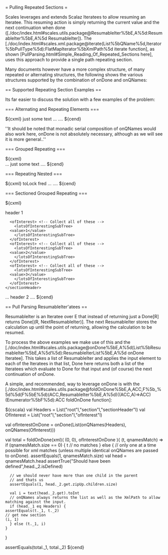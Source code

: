 = Pulling Repeated Sections =

Scales leverages and extends Scalaz Iteratees to allow resuming an Iteratee.  This resuming action is simply returning the current value and the next continuation when done ([./doc/index.html#scales.utils.package@ResumableIter%5bE,A%5d:ResumableIter%5bE,A%5d ResumableIter]).  The [./doc/index.html#scales.xml.package@iterate(List%5bQName%5d,Iterator%5bPullType%5d):FlatMapIterator%5bXmlPath%5d iterate function], as shown [PullParsing.html#Simple_Reading_Of_Repeated_Sections here], uses this approach to provide a single path repeating section.

Many documents however have a more complex structure, of many repeated or alternating structures, the following shows the various structures supported by the combination of onDone and onQNames:

== Supported Repeating Section Examples ==

Its far easier to discuss the solution with a few examples of the problem: 

=== Alternating and Repeating Elements ===

${cxml}
  <root>
    <nested>
      <ofInterest> <!-- Collect all of these -->
        <lotsOfInterestingSubTree>
        </lotsOfInterestingSubTree>
      </ofInterest>
      <alsoOfInterest> <!-- Collect all of these -->
	just some text
      </alsoOfInterest>
    </nested>
...
    <nested>
....
  </root>
${cend}

''It should be noted that monadic serial composition of onQNames would also work here, onDone is not absolutely necessary, although as we will see it is more general..''

=== Grouped Repeating ===

${cxml}
  <root>
    <nested>
      <ofInterest> <!-- Collect all of these -->
        <lotsOfInterestingSubTree>
        </lotsOfInterestingSubTree>
      </ofInterest>      
    </nested>
...
    <nested>
      <alsoOfInterest> <!-- Collect all of these -->
	just some text
      </alsoOfInterest>	
    </nested>
....
  </root>
${cend}

=== Repeating Nested ===

${cxml}
  <root>
    <nested>
      <ofInterest> <!-- Collect all of these -->
        <lotsOfInterestingSubTree>
          <smallKeyValues> <!-- Collect all of these -->
            <key>toLock</key>
            <value>fred</value>
          </smallKeyValues>
        </lotsOfInterestingSubTree>
      </ofInterest>
    </nested>
...
    <nested>
....
  </root>
${cend}

=== Sectioned Grouped Repeating ===

${cxml}
  <root>
    <section>
      <!-- Necessary for processing the below events -->
      <sectionHeader>header 1</sectionHeader>

      <ofInterest> <!-- Collect all of these -->
        <lotsOfInterestingSubTree>
	  <value>1</value>
        </lotsOfInterestingSubTree>
      </ofInterest>
      <ofInterest> <!-- Collect all of these -->
        <lotsOfInterestingSubTree>
	  <value>2</value>
        </lotsOfInterestingSubTree>
      </ofInterest>
      <ofInterest> <!-- Collect all of these -->
        <lotsOfInterestingSubTree>
	  <value>3</value>
        </lotsOfInterestingSubTree>
      </ofInterest>
    </sectionHeader>
...
    <sectionHeader>
      <!-- Necessary for processing the below events -->
      <sectionHeader>header 2</sectionHeader>
....
  </root>
${cend}

== Pull Parsing ResumableIter'atees ==

ResumableIter is an Iteratee over E that instead of returning just a <nowiki>Done[R] returns Done[(R, NextResumableIter)]</nowiki>.  The next ResumableIter stores the calculation up until the point of returning, allowing the calculation to be resumed.

To process the above examples we make use of this and the [./doc/index.html#scales.utils.package@onDone%5bE,A%5d(List%5bResumableIter%5bE,A%5d%5d):ResumableIterList%5bE,A%5d onDone Iteratee].  This takes a list of ResumableIter and applies the input element to each of the Iteratees in that list, Done here returns both a list of the Iteratees which evaluate to Done for that input and (of course) the next continuation of onDone.

A simple, and recommended, way to leverage onDone is with the [./doc/index.html#scales.utils.package@foldOnDone%5bE,A,ACC,F%5b_%5d%5d(F%5bE%5d)(ACC,ResumableIter%5bE,A%5d)((ACC,A)⇒ACC)(Enumerator%5bF%5d):ACC foldOnDone function]:

${cscala}
  val Headers = List("root"l,"section"l,"sectionHeader"l)
  val OfInterest = List("root"l,"section"l,"ofInterest"l)

  val ofInterestOnDone = onDone(List(onQNames(Headers), onQNames(OfInterest)))

  val total = foldOnDone(xml)( (0, 0), ofInterestOnDone ){ 
    (t, qnamesMatch) =>
    if (qnamesMatch.size == 0) {
      t // no matches
    } else {
      // only one at a time possible for xml matches (unless multiple identical onQNames are passed to onDone).
      assertEquals(1, qnamesMatch.size)
      val head = qnamesMatch.head
      assertTrue("Should have been defined",head._2.isDefined)
	  
      // we should never have more than one child in the parent
      // and thats us
      assertEquals(1, head._2.get.zipUp.children.size)

      val i = text(head._2.get).toInt
      // onQNames always returns the list as well as the XmlPath to allow matching against the input.
      if (head._1 eq Headers) {
	assertEquals(t._1, t._2)
	// get new section
	(i, 1)
      } else (t._1, i)
    }
  }
 
  assertEquals(total._1, total._2)
${cend}
